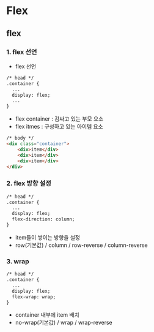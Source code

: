 # Flex

## flex

### 1. flex 선언

* flex 선언

```html
/* head */
.container {
  ...
  display: flex;
  ...
}
```

* flex container : 감싸고 있는 부모 요소
* flex itmes : 구성하고 있는 아이템 요소

```html
/* body */
<div class="container">
    <div>item</div>
    <div>item</div>
    <div>item</div>
</div>
```



###  2. flex 방향 설정

```html
/* head */
.container {
  ...
  display: flex;
  flex-direction: column;
}
```

* item들이 쌓이는 방향을 설정
* row(기본값) / column / row-reverse / column-reverse



### 3. wrap

```html
/* head */
.container {
  ...
  display: flex;
  flex-wrap: wrap;
}
```

* container 내부에 item 배치
* no-wrap(기본값) / wrap / wrap-reverse